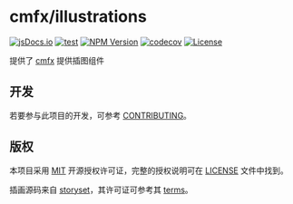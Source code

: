 <!--
为了链接的正确性，所有的链接都应该是绝对链接。
-->

# cmfx/illustrations

[![jsDocs.io](https://img.shields.io/badge/jsDocs.io-reference-blue)](https://www.jsdocs.io/package/@cmfx/illustrations)
[![test](https://github.com/issue9/cmfx/actions/workflows/vitest.yml/badge.svg)](https://github.com/issue9/cmfx/actions/workflows/test.yml)
[![NPM Version](https://img.shields.io/npm/v/%40cmfx%2Fillustrations)](https://www.npmjs.com/package/@cmfx/illustrations)
[![codecov](https://codecov.io/gh/issue9/cmfx/graph/badge.svg?token=D5y3FOJk8A)](https://codecov.io/gh/issue9/cmfx)
[![License](https://img.shields.io/github/license/issue9/cmfx)](https://opensource.org/licenses/MIT)

提供了 [cmfx](https://github.com/issue9/cmfx) 提供插图组件

## 开发

若要参与此项目的开发，可参考 [CONTRIBUTING](https://github.com/issue9/cmfx/blob/master/CONTRIBUTING.md)。

## 版权

本项目采用 [MIT](https://opensource.org/licenses/MIT) 开源授权许可证，完整的授权说明可在 [LICENSE](https://github.com/issue9/cmfx/blob/master/LICENSE) 文件中找到。

插画源码来自 [storyset](https://storyset.com/amico)，其许可证可参考其 [terms](https://storyset.com/terms)。
